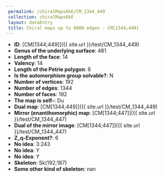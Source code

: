 ```yaml
--- 
 permalink: /chiralMaps6kE/CM_1344_449 
 collection: chiralMaps6kE
 layout: dataEntry
 title: Chiral maps up to 6000 edges - CM[1344;449]
---
```


- **ID**: [CM[1344;449]]({{ site.url }}/test/CM_1344_449)
- **Genus of the underlying surface**: 481
- **Length of the face**: 14
- **Valency**: 14
- **Length of the Petrie polygon**: 6
- **Is the automorphism group solvable?**: N
- **Number of vertices**: 192
- **Number of edges**: 1344
- **Number of faces**: 192
- **The map is self-**: Du
- **Dual map**: [CM[1344;449]]({{ site.url }}/test/CM_1344_449)
- **Mirror (enantihomorphic) map**: [CM[1344;447]]({{ site.url }}/test/CM_1344_447)
- **Dual of the mirror image**: [CM[1344;447]]({{ site.url }}/test/CM_1344_447)
- **Z_q-Exponent?**: 6
- **No idea**:  3:243
- **No idea**: Y
- **No idea**: Y
- **Skeleton**: Sk(192;187)
- **Some other kind of skeleton**: nan
